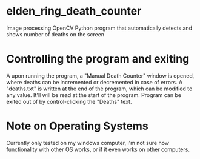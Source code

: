 # elden_ring_death_counter
 Image processing OpenCV Python program that automatically detects and shows number of deaths on the screen

 # Controlling the program and exiting
  A upon running the program, a "Manual Death Counter" window is opened, where deaths can be incremented or decremented in case of errors.
  A "deaths.txt" is written at the end of the program, which can be modified to any value. It'll will be read at the start of the program.
  Program can be exited out of by control-clicking the "Deaths" text.

 # Note on Operating Systems
   Currently only tested on my windows computer, i'm not sure how functionality with other OS works, or if it even works on other computers.
